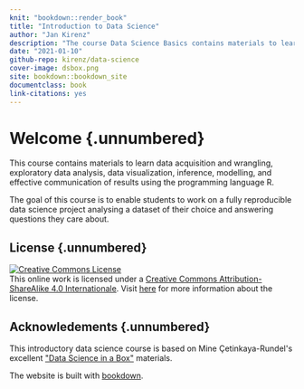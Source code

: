```yaml
---
knit: "bookdown::render_book"
title: "Introduction to Data Science"
author: "Jan Kirenz"
description: "The course Data Science Basics contains materials to learn data acquisition and wrangling, exploratory data analysis, data visualization, inference, modelling, and effective communication of results using the programming language R."
date: "2021-01-10"
github-repo: kirenz/data-science
cover-image: dsbox.png
site: bookdown::bookdown_site
documentclass: book
link-citations: yes
---
```


# Welcome {.unnumbered}

This course contains materials to learn data acquisition and wrangling, exploratory data analysis, data visualization, inference, modelling, and effective communication of results using the programming language R.

The goal of this course is to enable students to work on a fully reproducible data science project analysing a dataset of their choice and answering questions they care about.

## License {.unnumbered}

<a rel="license" href="https://creativecommons.org/licenses/by-sa/4.0/"><img src="https://licensebuttons.net/l/by-sa/4.0/88x31.png" alt="Creative Commons License" style="border-width:0"/></a><br />This online work is licensed under a <a rel="license" href="https://creativecommons.org/licenses/by-sa/4.0/">Creative Commons Attribution-ShareAlike 4.0 Internationale</a>.
Visit [here](https://github.com/rstudio-education/datascience-box/blob/master/LICENSE.md) for more information about the license.

## Acknowledements {.unnumbered}

This introductory data science course is based on Mine Çetinkaya-Rundel's excellent ["Data Science in a Box"](https://datasciencebox.org) materials.

The website is built with [bookdown](https://bookdown.org/).
